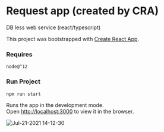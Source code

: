 # Request app (created by CRA)

DB less web service (react/typescript)


This project was bootstrapped with [Create React App](https://github.com/facebook/create-react-app).


### Requires
`node@^12`
### Run Project

```bash
npm run start
```

Runs the app in the development mode.\
Open [http://localhost:3000](http://localhost:3000) to view it in the browser.



![Jul-21-2021 14-12-30](https://user-images.githubusercontent.com/24732421/126434443-acd7c7fa-e928-4394-8e70-a024a479e9b4.gif)
